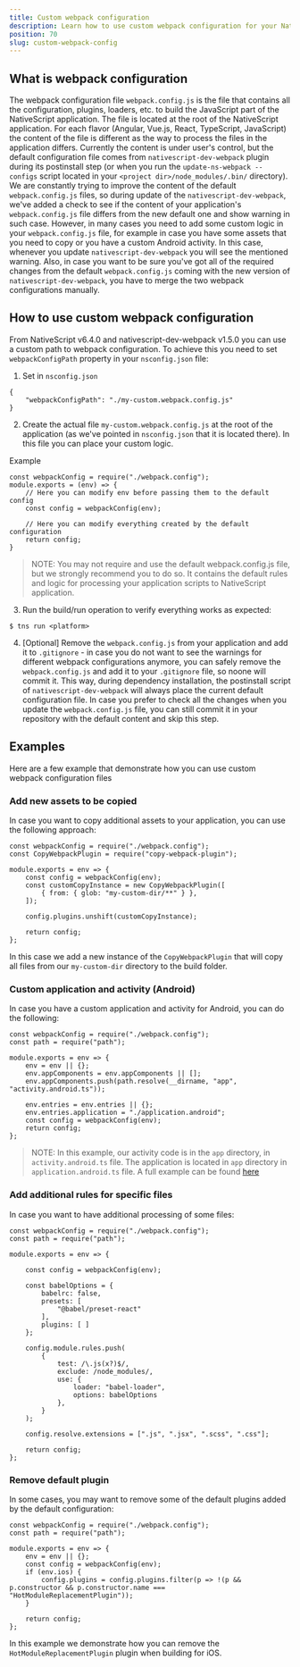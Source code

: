 ```yaml
---
title: Custom webpack configuration
description: Learn how to use custom webpack configuration for your NativeScript application.
position: 70
slug: custom-webpack-config
---
```


## What is webpack configuration

The webpack configuration file `webpack.config.js` is the file that contains all the configuration, plugins, loaders, etc. to build the JavaScript part of the NativeScript application. The file is located at the root of the NativeScript application. For each flavor (Angular, Vue.js, React, TypeScript, JavaScript) the content of the file is different as the way to process the files in the application differs.
Currently the content is under user's control, but the default configuration file comes from `nativescript-dev-webpack` plugin during its postinstall step (or when you run the `update-ns-webpack --configs` script located in your `<project dir>/node_modules/.bin/` directory).
We are constantly trying to improve the content of the default `webpack.config.js` files, so during update of the `nativescript-dev-webpack`, we've added a check to see if the content of your application's `webpack.config.js` file differs from the new default one and show warning in such case.
However, in many cases you need to add some custom logic in your `webpack.config.js` file, for example in case you have some assets that you need to copy or you have a custom Android activity. In this case, whenever you update `nativescript-dev-webpack` you will see the mentioned warning. Also, in case you want to be sure you've got all of the required changes from the default `webpack.config.js` coming with the new version of `nativescript-dev-webpack`, you have to merge the two webpack configurations manually.

## How to use custom webpack configuration

From NativeScript v6.4.0 and nativescript-dev-webpack v1.5.0 you can use a custom path to webpack configuration. To achieve this you need to set `webpackConfigPath` property in your `nsconfig.json` file:

1. Set in `nsconfig.json`
```
{
	"webpackConfigPath": "./my-custom.webpack.config.js"
}
```

2. Create the actual file `my-custom.webpack.config.js` at the root of the application (as we've pointed in `nsconfig.json` that it is located there). In this file you can place your custom logic.

Example
```
const webpackConfig = require("./webpack.config");
module.exports = (env) => {
	// Here you can modify env before passing them to the default config
	const config = webpackConfig(env);

	// Here you can modify everything created by the default configuration
	return config;
}
```

> NOTE: You may not require and use the default webpack.config.js file, but we strongly recommend you to do so. It contains the default rules and logic for processing your application scripts to NativeScript application.

3. Run the build/run operation to verify everything works as expected:
```
$ tns run <platform>
```

4. [Optional] Remove the `webpack.config.js` from your application and add it to `.gitignore` - in case you do not want to see the warnings for different webpack configurations anymore, you can safely remove the `webpack.config.js` and add it to your `.gitignore` file, so noone will commit it. This way, during dependency installation, the postinstall script of `nativescript-dev-webpack` will always place the current default configuration file.
In case you prefer to check all the changes when you update the `webpack.config.js` file, you can still commit it in your repository with the default content and skip this step.

## Examples
Here are a few example that demonstrate how you can use custom webpack configuration files

### Add new assets to be copied
In case you want to copy additional assets to your application, you can use the following approach:
```
const webpackConfig = require("./webpack.config");
const CopyWebpackPlugin = require("copy-webpack-plugin");

module.exports = env => {
	const config = webpackConfig(env);
	const customCopyInstance = new CopyWebpackPlugin([
		{ from: { glob: "my-custom-dir/**" } },
	]);

	config.plugins.unshift(customCopyInstance);

	return config;
};
```
In this case we add a new instance of the `CopyWebpackPlugin` that will copy all files from our `my-custom-dir` directory to the build folder.

### Custom application and activity (Android)

In case you have a custom application and activity for Android, you can do the following:
```
const webpackConfig = require("./webpack.config");
const path = require("path");

module.exports = env => {
	env = env || {};
	env.appComponents = env.appComponents || [];
	env.appComponents.push(path.resolve(__dirname, "app", "activity.android.ts"));

	env.entries = env.entries || {};
	env.entries.application = "./application.android";
	const config = webpackConfig(env);
	return config;
};
```
> NOTE: In this example, our activity code is in the `app` directory, in `activity.android.ts` file. The application is located in `app` directory in `application.android.ts` file. A full example can be found [here](https://github.com/NativeScript/nativescript-dev-webpack/tree/master/demo/)

### Add additional rules for specific files

In case you want to have additional processing of some files:
```
const webpackConfig = require("./webpack.config");
const path = require("path");

module.exports = env => {

	const config = webpackConfig(env);

	const babelOptions = {
		babelrc: false,
		presets: [
			"@babel/preset-react"
		],
		plugins: [ ]
	};

	config.module.rules.push(
		{
			test: /\.js(x?)$/,
			exclude: /node_modules/,
			use: {
				loader: "babel-loader",
				options: babelOptions
			},
		}
	);

	config.resolve.extensions = [".js", ".jsx", ".scss", ".css"];

	return config;
};
```

### Remove default plugin
In some cases, you may want to remove some of the default plugins added by the default configuration:
```
const webpackConfig = require("./webpack.config");
const path = require("path");

module.exports = env => {
	env = env || {};
	const config = webpackConfig(env);
	if (env.ios) {
		config.plugins = config.plugins.filter(p => !(p && p.constructor && p.constructor.name === "HotModuleReplacementPlugin"));
	}

	return config;
};
```
In this example we demonstrate how you can remove the `HotModuleReplacementPlugin` plugin when building for iOS.
